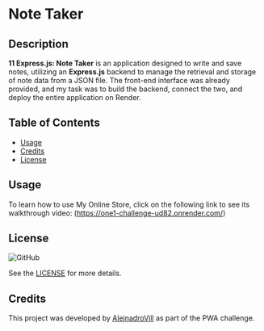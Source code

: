 # Note Taker

## Description

**11 Express.js: Note Taker** is an application designed to write and save notes, utilizing an **Express.js** backend to manage the retrieval and storage of note data from a JSON file. The front-end interface was already provided, and my task was to build the backend, connect the two, and deploy the entire application on Render.

## Table of Contents

- [Usage](#usage)
- [Credits](#credits)
- [License](#license)

## Usage

To learn how to use My Online Store, click on the following link to see its walkthrough video: (https://one1-challenge-ud82.onrender.com/)

## **License**

![GitHub](https://img.shields.io/github/license/AlejnadroVill/11-Challenge?style=for-the-badge)

See the [LICENSE](https://github.com/AlejnadroVill/11-Challenge/blob/main/LICENSE) for more details.

## **Credits**

This project was developed by [AlejnadroVill](https://github.com/AlejnadroVill) as part of the PWA challenge.
